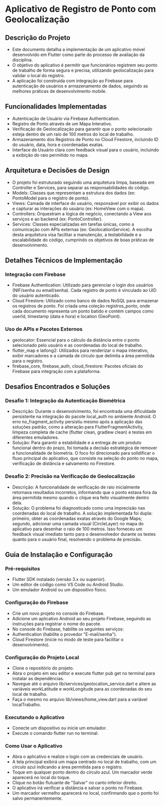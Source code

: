 # Aplicativo de Registro de Ponto com Geolocalização

## Descrição do Projeto
- Este documento detalha a implementação de um aplicativo móvel desenvolvido em Flutter como parte do processo de avaliação da disciplina.
- O objetivo do aplicativo é permitir que funcionários registrem seu ponto de trabalho de forma segura e precisa, utilizando geolocalização para validar o local do registro.
- A aplicação foi construída com integração ao Firebase para autenticação de usuários e armazenamento de dados, seguindo as melhores práticas de desenvolvimento mobile.

## Funcionalidades Implementadas
- Autenticação de Usuário via Firebase Authentication.
- Registro de Ponto através de um Mapa Interativo.
- Verificação de Geolocalização para garantir que o ponto selecionado esteja dentro de um raio de 100 metros do local de trabalho.
- Armazenamento dos Registros de Ponto no Cloud Firestore, incluindo ID do usuário, data, hora e coordenadas exatas.
- Interface de Usuário clara com feedback visual para o usuário, incluindo a exibição do raio permitido no mapa.

## Arquitetura e Decisões de Design
- O projeto foi estruturado seguindo uma arquitetura limpa, baseada em Controller e Services, para separar as responsabilidades do código.
- Models: Classes que representam a estrutura dos dados (ex: PontoModel para o registro de ponto).
- Views: Camada de interface do usuário, responsável por exibir os dados e capturar as interações do usuário (ex: HomeView com o mapa).
- Controllers: Orquestram a lógica de negócio, conectando a View aos serviços e ao backend (ex: PontoController).
- Services: Classes especializadas em tarefas únicas, como a comunicação com APIs externas (ex: GeolocationService).
A escolha desta arquitetura visa facilitar a manutenção, a testabilidade e a escalabilidade do código, cumprindo os objetivos de boas práticas de desenvolvimento.

## Detalhes Técnicos de Implementação

### Integração com Firebase
- Firebase Authentication: Utilizado para gerenciar o login dos usuários (NIF/senha ou email/senha). Cada registro de ponto é vinculado ao UID do usuário autenticado.
- Cloud Firestore: Utilizado como banco de dados NoSQL para armazenar os registros de ponto. Foi criada uma coleção registros_ponto, onde cada documento representa um ponto batido e contém campos como userId, timestamp (data e hora) e location (GeoPoint).

### Uso de APIs e Pacotes Externos
- geolocator: Essencial para o cálculo da distância entre o ponto selecionado pelo usuário e as coordenadas do local de trabalho.
- flutter_map e latlong2: Utilizados para renderizar o mapa interativo, exibir marcadores e a camada de círculo que delimita a área permitida para o registro.
- firebase_core, firebase_auth, cloud_firestore: Pacotes oficiais do Firebase para integração com a plataforma.

## Desafios Encontrados e Soluções

### Desafio 1: Integração da Autenticação Biométrica
- Descrição: Durante o desenvolvimento, foi encontrada uma dificuldade persistente na integração do pacote local_auth no ambiente Android. O erro no_fragment_activity persistiu mesmo após a aplicação das soluções padrão, como a alteração para FlutterFragmentActivity, limpeza completa de cache (flutter clean, gradlew clean) e testes em diferentes emuladores.
- Solução: Para garantir a estabilidade e a entrega de um produto funcional dentro do prazo, foi tomada a decisão estratégica de remover a funcionalidade de biometria. O foco foi direcionado para solidificar o fluxo principal do aplicativo, que consiste na seleção do ponto no mapa, verificação de distância e salvamento no Firestore.

### Desafio 2: Precisão na Verificação de Geolocalização
- Descrição: A funcionalidade de verificação de raio inicialmente retornava resultados incorretos, informando que o ponto estava fora da área permitida mesmo quando o clique era feito visualmente dentro dela.
- Solução: O problema foi diagnosticado como uma imprecisão nas coordenadas do local de trabalho. A solução implementada foi dupla: primeiro, obter as coordenadas exatas através do Google Maps; segundo, adicionar uma camada visual (CircleLayer) no mapa do aplicativo para desenhar o raio de 100 metros. Isso forneceu um feedback visual imediato tanto para o desenvolvedor durante os testes quanto para o usuário final, resolvendo o problema de precisão.

## Guia de Instalação e Configuração

### Pré-requisitos
- Flutter SDK instalado (versão 3.x ou superior).
- Um editor de código como VS Code ou Android Studio.
- Um emulador Android ou um dispositivo físico.

### Configuração do Firebase
- Crie um novo projeto no console do Firebase.
- Adicione um aplicativo Android ao seu projeto Firebase, seguindo as instruções para registrar o nome do pacote.
- No console do Firebase, habilite os seguintes serviços:
- Authentication (habilite o provedor "E-mail/senha").
- Cloud Firestore (inicie no modo de teste para facilitar o desenvolvimento).

### Configuração do Projeto Local
- Clone o repositório do projeto.
- Abra o projeto em seu editor e execute flutter pub get no terminal para instalar as dependências.
- Navegue até o arquivo lib/services/geolocation_service.dart e altere as variáveis workLatitude e workLongitude para as coordenadas do seu local de trabalho.
- Faça o mesmo no arquivo lib/views/home_view.dart para a variável localTrabalho.

### Executando o Aplicativo
- Conecte um dispositivo ou inicie um emulador.
- Execute o comando flutter run no terminal.

### Como Usar o Aplicativo
- Abra o aplicativo e realize o login com as credenciais de usuário.
- A tela principal exibirá um mapa centrado no local de trabalho, com um círculo azul indicando a área permitida para o registro.
- Toque em qualquer ponto dentro do círculo azul. Um marcador verde aparecerá no local do toque.
- Clique no botão flutuante de "Salvar" no canto inferior direito.
- O aplicativo irá verificar a distância e salvar o ponto no Firebase.
- Um marcador vermelho aparecerá no local, confirmando que o ponto foi salvo permanentemente.